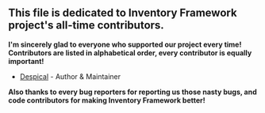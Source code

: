## This file is dedicated to **Inventory Framework** project's all-time contributors.

**I'm sincerely glad to everyone who supported our project every time!**
**Contributors are listed in alphabetical order, every contributor is equally important!**

* [Despical](https://www.spigotmc.org/members/despical.615094/) - Author & Maintainer

**Also thanks to every bug reporters for reporting us those nasty bugs, and code contributors for making Inventory Framework better!**
